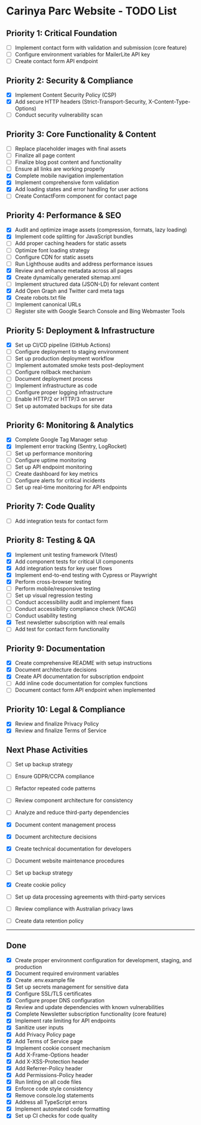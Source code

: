 # Carinya Parc Website - TODO List

## Priority 1: Critical Foundation

- [ ] Implement contact form with validation and submission (core feature)
- [ ] Configure environment variables for MailerLite API key
- [ ] Create contact form API endpoint

## Priority 2: Security & Compliance

- [x] Implement Content Security Policy (CSP)
- [x] Add secure HTTP headers (Strict-Transport-Security, X-Content-Type-Options)
- [ ] Conduct security vulnerability scan

## Priority 3: Core Functionality & Content

- [ ] Replace placeholder images with final assets
- [ ] Finalize all page content
- [ ] Finalize blog post content and functionality
- [ ] Ensure all links are working properly
- [x] Complete mobile navigation implementation
- [x] Implement comprehensive form validation
- [x] Add loading states and error handling for user actions
- [ ] Create ContactForm component for contact page

## Priority 4: Performance & SEO

- [x] Audit and optimize image assets (compression, formats, lazy loading)
- [x] Implement code splitting for JavaScript bundles
- [ ] Add proper caching headers for static assets
- [ ] Optimize font loading strategy
- [ ] Configure CDN for static assets
- [ ] Run Lighthouse audits and address performance issues
- [x] Review and enhance metadata across all pages
- [x] Create dynamically generated sitemap.xml
- [ ] Implement structured data (JSON-LD) for relevant content
- [x] Add Open Graph and Twitter card meta tags
- [x] Create robots.txt file
- [ ] Implement canonical URLs
- [ ] Register site with Google Search Console and Bing Webmaster Tools

## Priority 5: Deployment & Infrastructure

- [x] Set up CI/CD pipeline (GitHub Actions)
- [ ] Configure deployment to staging environment
- [ ] Set up production deployment workflow
- [ ] Implement automated smoke tests post-deployment
- [ ] Configure rollback mechanism
- [ ] Document deployment process
- [ ] Implement infrastructure as code
- [ ] Configure proper logging infrastructure
- [ ] Enable HTTP/2 or HTTP/3 on server
- [ ] Set up automated backups for site data

## Priority 6: Monitoring & Analytics

- [x] Complete Google Tag Manager setup
- [x] Implement error tracking (Sentry, LogRocket)
- [ ] Set up performance monitoring
- [ ] Configure uptime monitoring
- [ ] Set up API endpoint monitoring
- [ ] Create dashboard for key metrics
- [ ] Configure alerts for critical incidents
- [ ] Set up real-time monitoring for API endpoints

## Priority 7: Code Quality

- [ ] Add integration tests for contact form

## Priority 8: Testing & QA

- [x] Implement unit testing framework (Vitest)
- [x] Add component tests for critical UI components
- [x] Add integration tests for key user flows
- [x] Implement end-to-end testing with Cypress or Playwright
- [x] Perform cross-browser testing
- [ ] Perform mobile/responsive testing
- [ ] Set up visual regression testing
- [ ] Conduct accessibility audit and implement fixes
- [ ] Conduct accessibility compliance check (WCAG)
- [ ] Conduct usability testing
- [x] Test newsletter subscription with real emails
- [ ] Add test for contact form functionality

## Priority 9: Documentation

- [x] Create comprehensive README with setup instructions
- [x] Document architecture decisions
- [x] Create API documentation for subscription endpoint
- [ ] Add inline code documentation for complex functions
- [ ] Document contact form API endpoint when implemented

## Priority 10: Legal & Compliance

- [x] Review and finalize Privacy Policy
- [x] Review and finalize Terms of Service

## Next Phase Activities

- [ ] Set up backup strategy
- [ ] Ensure GDPR/CCPA compliance

- [ ] Refactor repeated code patterns
- [ ] Review component architecture for consistency
- [ ] Analyze and reduce third-party dependencies

- [x] Document content management process
- [x] Document architecture decisions
- [x] Create technical documentation for developers
- [ ] Document website maintenance procedures

- [ ] Set up backup strategy
- [x] Create cookie policy
- [ ] Set up data processing agreements with third-party services
- [ ] Review compliance with Australian privacy laws
- [ ] Create data retention policy

---

## Done

- [x] Create proper environment configuration for development, staging, and production
- [x] Document required environment variables
- [x] Create .env.example file
- [x] Set up secrets management for sensitive data
- [x] Configure SSL/TLS certificates
- [x] Configure proper DNS configuration
- [x] Review and update dependencies with known vulnerabilities
- [x] Complete Newsletter subscription functionality (core feature)
- [x] Implement rate limiting for API endpoints
- [x] Sanitize user inputs
- [x] Add Privacy Policy page
- [x] Add Terms of Service page
- [x] Implement cookie consent mechanism
- [x] Add X-Frame-Options header
- [x] Add X-XSS-Protection header
- [x] Add Referrer-Policy header
- [x] Add Permissions-Policy header
- [x] Run linting on all code files
- [x] Enforce code style consistency
- [x] Remove console.log statements
- [x] Address all TypeScript errors
- [x] Implement automated code formatting
- [x] Set up CI checks for code quality
